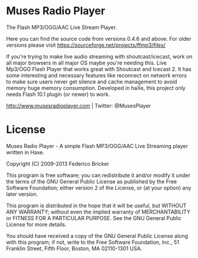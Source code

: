 Muses Radio Player
==================

The Flash MP3/OGG/AAC Live Stream Player.


Here you can find the source code from versions 0.4.6 and above. For older versions please visit https://sourceforge.net/projects/ffmp3/files/


If you're trying to make live audio streaming with shoutcast/icecast, work on all major browsers in all major OS maybe you're needing this.
Live Mp3/OGG Flash Player that works great with Shoutcast and Icecast 2. It has some interesting and necessary features like reconnect on network errors to make sure users never get silence and cache management to avoid memory huge memory consumption.
Developed in haXe, this project only needs Flash 10.1 plugin (or newer) to work.


http://www.musesradioplayer.com | Twitter: @MusesPlayer


License
=======
Muses Radio Player - A simple Flash MP3/OGG/AAC Live Streaming player written in Haxe.

Copyright (C) 2009-2013 Federico Bricker

This program is free software; you can redistribute it and/or modify
it under the terms of the GNU General Public License as published by
the Free Software Foundation; either version 2 of the License, or
(at your option) any later version.

This program is distributed in the hope that it will be useful,
but WITHOUT ANY WARRANTY; without even the implied warranty of
MERCHANTABILITY or FITNESS FOR A PARTICULAR PURPOSE.  See the
GNU General Public License for more details.

You should have received a copy of the GNU General Public License along
with this program; if not, write to the Free Software Foundation, Inc.,
51 Franklin Street, Fifth Floor, Boston, MA 02110-1301 USA.